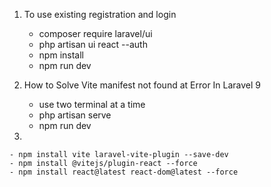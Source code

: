 1) To use existing registration and login
    - composer require laravel/ui
    - php artisan ui react --auth
    - npm install
    - npm run dev 
2) How to Solve Vite manifest not found at Error In Laravel 9
    - use two terminal at a time
    - php artisan serve
    - npm run dev


3) 

    - npm install vite laravel-vite-plugin --save-dev
    - npm install @vitejs/plugin-react --force
    - npm install react@latest react-dom@latest --force
